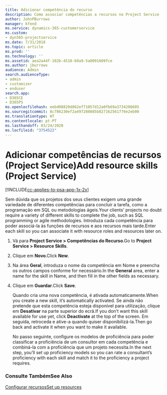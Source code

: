 ```yaml
---
title: Adicionar competência do recurso
description: Como associar competências a recursos no Project Service
author: JohnPBurrows
manager: kfend
ms.service: dynamics-365-customerservice
ms.custom:
- dyn365-projectservice
ms.date: 7/31/2018
ms.topic: article
ms.prod: ''
ms.technology: ''
ms.assetid: aea2a44f-102b-4510-b9a9-5a0091609fce
ms.author: jburrows
audience: Admin
search.audienceType:
- admin
- customizer
- enduser
search.app:
- D365CE
- D365PS
ms.openlocfilehash: eebd08820d862ef71057d12a0fb69a3734206605
ms.sourcegitcommit: 8c786230ef2a497280885b827162561776e2eb00
ms.translationtype: HT
ms.contentlocale: pt-PT
ms.lasthandoff: 03/24/2020
ms.locfileid: "3754522"
---
```

# <a name="add-resource-skills-project-service"></a><span data-ttu-id="09c82-103">Adicionar competências de recursos (Project Service)</span><span class="sxs-lookup"><span data-stu-id="09c82-103">Add resource skills (Project Service)</span></span>

[!INCLUDE[cc-applies-to-psa-app-1x-2x](../includes/cc-applies-to-psa-app-1x-2x.md)]

<span data-ttu-id="09c82-104">Sem dúvida que os projetos dos seus clientes exigem uma grande variedade de diferentes competências para concluir a tarefa, como a programação em SQL ou metodologias ágeis.</span><span class="sxs-lookup"><span data-stu-id="09c82-104">Your clients’ projects no doubt require a variety of different skills to complete the job, such as SQL programming or agile methodologies.</span></span> <span data-ttu-id="09c82-105">Introduza cada competência para poder associá-la às funções de recursos e aos recursos mais tarde.</span><span class="sxs-lookup"><span data-stu-id="09c82-105">Enter each skill so you can associate it with resource roles and resources later on.</span></span>  
  
1. <span data-ttu-id="09c82-106">Vá para **Project Service > Competências do Recurso**.</span><span class="sxs-lookup"><span data-stu-id="09c82-106">Go to **Project Service > Resource Skills**.</span></span>  
  
2. <span data-ttu-id="09c82-107">Clique em **Novo**.</span><span class="sxs-lookup"><span data-stu-id="09c82-107">Click **New**.</span></span>  
  
3. <span data-ttu-id="09c82-108">Na área **Geral**, introduza o nome da competência em Nome e preencha os outros campos conforme for necessário.</span><span class="sxs-lookup"><span data-stu-id="09c82-108">In the **General** area, enter a name for the skill in Name, and then fill in the other fields as necessary.</span></span>  
  
4. <span data-ttu-id="09c82-109">Clique em **Guardar**.</span><span class="sxs-lookup"><span data-stu-id="09c82-109">Click **Save**.</span></span>  
  
   <span data-ttu-id="09c82-110">Quando cria uma nova competência, é ativada automaticamente.</span><span class="sxs-lookup"><span data-stu-id="09c82-110">When you create a new skill, it’s automatically activated.</span></span> <span data-ttu-id="09c82-111">Se ainda não pretende que esta competência esteja disponível para utilização, clique em **Desativar** na parte superior do ecrã.</span><span class="sxs-lookup"><span data-stu-id="09c82-111">If you don’t want this skill available for use yet, click **Deactivate** at the top of the screen.</span></span> <span data-ttu-id="09c82-112">Em seguida, retroceda e ative-a quando quiser disponibilizá-la.</span><span class="sxs-lookup"><span data-stu-id="09c82-112">Then go back and activate it when you want to make it available.</span></span>  
  
   <span data-ttu-id="09c82-113">No passo seguinte, configure os modelos de proficiência para poder classificar a proficiência de um consultor em cada competência e combiná-la com a proficiência que um projeto necessita.</span><span class="sxs-lookup"><span data-stu-id="09c82-113">In the next step, you’ll set up proficiency models so you can rate a consultant’s proficiency with each skill and match it to the proficiency a project requires.</span></span>  
  
### <a name="see-also"></a><span data-ttu-id="09c82-114">Consulte Também</span><span class="sxs-lookup"><span data-stu-id="09c82-114">See Also</span></span>  
 [<span data-ttu-id="09c82-115">Configurar recursos</span><span class="sxs-lookup"><span data-stu-id="09c82-115">Set up resources</span></span>](../project-service/set-up-resources.md)
